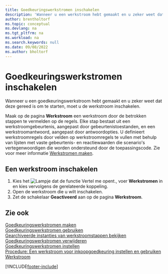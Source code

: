 ```yaml
---
title: Goedkeuringswerkstromen inschakelen
description: 'Wanneer u een werkstroom hebt gemaakt en u zeker weet dat deze gereed is om te starten, moet u de werkstroom inschakelen.'
author: brentholtorf
ms.topic: conceptual
ms.devlang: na
ms.tgt_pltfrm: na
ms.workload: na
ms.search.keywords: null
ms.date: 09/08/2022
ms.author: bholtorf
---
```

# Goedkeuringswerkstromen inschakelen

Wanneer u een goedkeuringswerkstroom hebt gemaakt en u zeker weet dat deze gereed is om te starten, moet u de werkstroom inschakelen.  

Maak op de pagina **Werkstroom** een werkstroom door de betrokken stappen te vermelden op de regels. Elke stap bestaat uit een werkstroomgebeurtenis, aangepast door gebeurtenistoestanden, en een werkstroomantwoord, aangepast door antwoordopties. U definieert werkstroomregels door velden op werkstroomregels te vullen met behulp van lijsten met vaste gebeurtenis- en reactiewaarden die scenario's vertegenwoordigen die worden ondersteund door de toepassingscode. Zie voor meer informatie [Werkstromen maken](across-how-to-create-workflows.md).  

## Een werkstroom inschakelen

1. Kies het ![Lampje dat de functie Vertel me opent.](media/ui-search/search_small.png "Vertel me wat u wilt doen"), voer **Werkstromen** in en kies vervolgens de gerelateerde koppeling.  
2. Open de werkstroom die u wilt inschakelen.  
3. Zet de schakelaar **Geactiveerd** aan op de pagina **Werkstroom**.  

## Zie ook

[Goedkeuringswerkstromen maken](across-how-to-create-workflows.md)  
[Goedkeuringswerkstromen gebruiken](across-use-workflows.md)  
[Gearchiveerde instanties van werkstroomstappen bekijken](across-how-to-view-archived-workflow-step-instances.md)  
[Goedkeuringswerkstromen verwijderen](across-how-to-delete-workflows.md)  
[Goedkeuringswerkstromen instellen](across-set-up-workflows.md)  
[Procedure: Een werkstroom voor inkoopgoedkeuring instellen en gebruiken](walkthrough-setting-up-and-using-a-purchase-approval-workflow.md)  
[Werkstroom](across-workflow.md)  

[!INCLUDE[footer-include](includes/footer-banner.md)]
